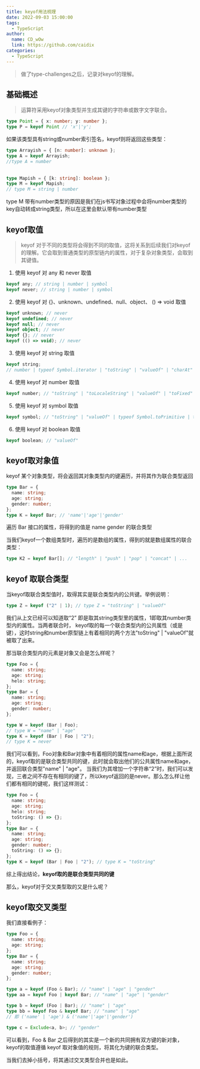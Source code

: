 ```yaml
---
title: keyof用法梳理
date: 2022-09-03 15:00:00
tags: 
  - TypeScript
author: 
  name: CD_wOw
  link: https://github.com/caidix
categories: 
  - TypeScript
---
```

> 做了type-challenges之后，记录对keyof的理解。

## 基础概述

> 运算符采用keyof对象类型并生成其键的字符串或数字文字联合。

```ts
type Point = { x: number; y: number };
type P = keyof Point // 'x'|'y';
```

如果该类型具有string或number索引签名，keyof则将返回这些类型：

```ts
type Arrayish = { [n: number]: unknown };
type A = keyof Arrayish;
//type A = number
    
 
type Mapish = { [k: string]: boolean };
type M = keyof Mapish;
// type M = string | number
```

type M 带有number类型的原因是我们在js书写对象过程中会将number类型的key自动转成string类型，所以在这里会默认带有number类型

## keyof取值

> keyof 对于不同的类型将会得到不同的取值，这将关系到后续我们对keyof的理解。它会取到普通类型的原型链内的属性，对于复杂对象类型，会取到其键值。

1. 使用 keyof 对 any 和 never 取值

```ts
keyof any; // string | number | symbol
keyof never; // string | number | symbol
```

2. 使用 keyof 对 {}、unknown、undefined、null、object、 () => void 取值

```ts
keyof unknown; // never
keyof undefined; // never
keyof null; // never
keyof object; // never
keyof {}; // never
keyof (() => void); // never
```

3. 使用 keyof 对 string 取值

```ts
keyof string;
// number | typeof Symbol.iterator | "toString" | "valueOf" | "charAt" | "charCodeAt" | "concat" | "indexOf" | "lastIndexOf" | "localeCompare" | "match" | "replace" | "search" | "slice" | "split" | "substring" | "toLowerCase" | "toLocaleLowerCase" | "toUpperCase" | "toLocaleUpperCase" | "trim" | "length" | "substr" | "codePointAt" | "includes" | "endsWith" | "normalize" | "repeat" | "startsWith" | "anchor" | "big" | "blink" | "bold" | "fixed" | "fontcolor" | "fontsize" | "italics" | "link" | "small" | "strike" | "sub" | "sup"
```

4. 使用 keyof 对 number 取值

```ts
keyof number; // "toString" | "toLocaleString" | "valueOf" | "toFixed" | "toExponential" | "toPrecision"
```

5. 使用 keyof 对 symbol 取值

```ts
keyof symbol; // "toString" | "valueOf" | typeof Symbol.toPrimitive | typeof Symbol.toStringTag
```

6. 使用 keyof 对 boolean 取值

 ```ts
keyof boolean; // "valueOf"
```

## keyof取对象值

keyof 某个对象类型，将会返回其对象类型内的键遍历，并将其作为联合类型返回

```ts
type Bar = {
  name: string;
  age: string;
  gender: number;
};
type K = keyof Bar; // 'name'|'age'|'gender'
```

遍历 Bar 接口的属性，将得到的值是 name gender 的联合类型

当我们keyof一个数组类型时，遍历的是数组的属性，得到的就是数组属性的联合类型：

```ts
type K2 = keyof Bar[]; // "length" | "push" | "pop" | "concat" | ...
```

## keyof 取联合类型

当keyof取联合类型值时，取得其实是联合类型内的公共键。举例说明：

```ts
type Z = keyof ("2" | 1); // type Z = "toString" | "valueOf"
```

我们从上文已经可以知道取“2” 即是取其string类型里的属性，1即取其number类型内的属性。当两者联合时， keyof取的每一个联合类型内的公共属性（或是键），这时string和number原型链上有着相同的两个方法"toString" | "valueOf"就被取了出来。

那当联合类型内的元素是对象又会是怎么样呢？

```ts
type Foo = {
  name: string;
  age: string;
  helo: string;
};
type Bar = {
  name: string;
  age: string;
  gender: number;
};

type W = keyof (Bar | Foo);
// type W = "name" | "age"
type K = keyof (Bar | Foo | "2");
// type K = never
```

我们可以看到，Foo对象和Bar对象中有着相同的属性name和age，根据上面所说的，keyof取的是联合类型共同的键，此时就会取出他们的公共属性name和age，并返回联合类型"name" | "age"。 当我们为其增加一个字符串“2”时，我们可以发现，三者之间不存在有相同的键了，所以keyof返回的是never。那么怎么样让他们都有相同的键呢，我们这样测试：

```ts
type Foo = {
  name: string;
  age: string;
  helo: string;
  toString: () => {};
};
type Bar = {
  name: string;
  age: string;
  gender: number;
  toString: () => {};
};
type K = keyof (Bar | Foo | "2"); // type K = "toString"
```

综上得出结论，**keyof取的是联合类型共同的键**

那么，keyof对于交叉类型取的又是什么呢？

## keyof取交叉类型

我们直接看例子：

```ts
type Foo = {
  name: string;
  age: string;
};
type Bar = {
  name: string;
  age: string;
  gender: number;
};

type a = keyof (Foo & Bar); // "name" | "age" | "gender"
type aa = keyof Foo | keyof Bar; // "name" | "age" | "gender"

type b = keyof (Foo | Bar); // "name" | "age"
type bb = keyof Foo & keyof Bar; // "name" | "age"
// 即 ('name' | 'age') & ('name'|'age'|'gender')

type c = Exclude<a, b>; // "gender"
```

可以看到，Foo & Bar 之后得到的其实是一个新的共同拥有双方键的新对象，keyof的取值遵循 keyof 取对象值的规则，将其化为键的联合类型。

当我们去掉小括号，将其通过交叉类型合并也是如此。

